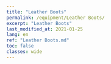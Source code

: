 ```yaml
---
title: "Leather Boots"
permalink: /equipment/Leather Boots/
excerpt: "Leather Boots"
last_modified_at: 2021-01-25
lang: en
ref: "Leather Boots.md"
toc: false
classes: wide
---
```



